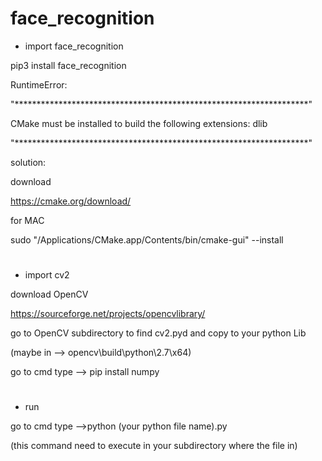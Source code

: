 # face_recognition

- import face_recognition

 pip3 install face_recognition
 
 RuntimeError:

"*******************************************************************"

CMake must be installed to build the following extensions: dlib

"*******************************************************************"

solution:

download

https://cmake.org/download/


for MAC

sudo "/Applications/CMake.app/Contents/bin/cmake-gui" --install


#


- import cv2

download OpenCV

https://sourceforge.net/projects/opencvlibrary/

go to OpenCV subdirectory to find cv2.pyd and copy to your python Lib

(maybe in --> opencv\build\python\2.7\x64)

go to cmd type --> pip install numpy


#


- run

go to cmd type -->python (your python file name).py

(this command need to execute in your subdirectory where the file in)
